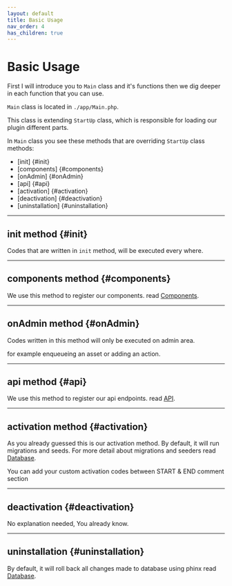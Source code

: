 ```yaml
---
layout: default
title: Basic Usage
nav_order: 4
has_children: true
---
```


# Basic Usage

First I will introduce you to ```Main``` class and it's functions then we dig deeper in each function that you can use.

``Main`` class is located in ```./app/Main.php```.

This class is extending ```StartUp``` class, which is responsible for loading our plugin different parts.

In ```Main``` class you see these methods that are overriding ```StartUp``` class methods:

- [init] {#init}
- [components] {#components}
- [onAdmin] {#onAdmin}
- [api] {#api}
- [activation] {#activation}
- [deactivation] {#deactivation}
- [uninstallation] {#uninstallation}

---
## init method {#init}
Codes that are written in ```init``` method, will be executed every where.

---
## components method {#components}
We use this method to register our components. read [Components](/mvc-core-docs/docs/components.html).

---
## onAdmin method {#onAdmin}
Codes written in this method will only be executed on admin area.

for example enqueueing an asset or adding an action.

---
## api method {#api}
We use this method to register our api endpoints. read [API](/mvc-core-docs/docs/api.html).

---
## activation method {#activation}
As you already guessed this is our activation method. By default, it will run migrations and seeds.
For more detail about migrations and seeders read [Database](/mvc-core-docs/docs/database.html).

You can add your custom activation codes between START & END comment section

---
## deactivation {#deactivation}
No explanation needed, You already know.

---
## uninstallation {#uninstallation}
By default, it will roll back all changes made to database using phinx read [Database](/mvc-core-docs/docs/database.html).